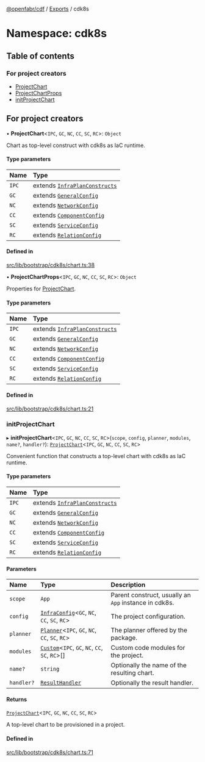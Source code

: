 [@openfabr/cdf](../README.md) / [Exports](../modules.md) / cdk8s

# Namespace: cdk8s

## Table of contents

### For project creators

- [ProjectChart](../classes/cdk8s.ProjectChart.md)
- [ProjectChartProps](../interfaces/cdk8s.ProjectChartProps.md)
- [initProjectChart](cdk8s.md#initprojectchart)

## For project creators

• **ProjectChart**<`IPC`, `GC`, `NC`, `CC`, `SC`, `RC`\>: `Object`

Chart as top-level construct with cdk8s as IaC runtime.

#### Type parameters

| Name | Type |
| :------ | :------ |
| `IPC` | extends [`InfraPlanConstructs`](../interfaces/InfraPlanConstructs.md) |
| `GC` | extends [`GeneralConfig`](../interfaces/GeneralConfig.md) |
| `NC` | extends [`NetworkConfig`](../interfaces/NetworkConfig.md) |
| `CC` | extends [`ComponentConfig`](../interfaces/ComponentConfig.md) |
| `SC` | extends [`ServiceConfig`](../interfaces/ServiceConfig.md) |
| `RC` | extends [`RelationConfig`](../interfaces/RelationConfig.md) |

#### Defined in

[src/lib/bootstrap/cdk8s/chart.ts:38](https://github.com/openfabr/cdf/blob/eefa4b7/core/typescript/src/lib/bootstrap/cdk8s/chart.ts#L38)

• **ProjectChartProps**<`IPC`, `GC`, `NC`, `CC`, `SC`, `RC`\>: `Object`

Properties for [ProjectChart](../classes/cdk8s.ProjectChart.md).

#### Type parameters

| Name | Type |
| :------ | :------ |
| `IPC` | extends [`InfraPlanConstructs`](../interfaces/InfraPlanConstructs.md) |
| `GC` | extends [`GeneralConfig`](../interfaces/GeneralConfig.md) |
| `NC` | extends [`NetworkConfig`](../interfaces/NetworkConfig.md) |
| `CC` | extends [`ComponentConfig`](../interfaces/ComponentConfig.md) |
| `SC` | extends [`ServiceConfig`](../interfaces/ServiceConfig.md) |
| `RC` | extends [`RelationConfig`](../interfaces/RelationConfig.md) |

#### Defined in

[src/lib/bootstrap/cdk8s/chart.ts:21](https://github.com/openfabr/cdf/blob/eefa4b7/core/typescript/src/lib/bootstrap/cdk8s/chart.ts#L21)

### initProjectChart

▸ **initProjectChart**<`IPC`, `GC`, `NC`, `CC`, `SC`, `RC`\>(`scope`, `config`, `planner`, `modules`, `name?`, `handler?`): [`ProjectChart`](../classes/cdk8s.ProjectChart.md)<`IPC`, `GC`, `NC`, `CC`, `SC`, `RC`\>

Convenient function that constructs a top-level chart with cdk8s as IaC runtime.

#### Type parameters

| Name | Type |
| :------ | :------ |
| `IPC` | extends [`InfraPlanConstructs`](../interfaces/InfraPlanConstructs.md) |
| `GC` | extends [`GeneralConfig`](../interfaces/GeneralConfig.md) |
| `NC` | extends [`NetworkConfig`](../interfaces/NetworkConfig.md) |
| `CC` | extends [`ComponentConfig`](../interfaces/ComponentConfig.md) |
| `SC` | extends [`ServiceConfig`](../interfaces/ServiceConfig.md) |
| `RC` | extends [`RelationConfig`](../interfaces/RelationConfig.md) |

#### Parameters

| Name | Type | Description |
| :------ | :------ | :------ |
| `scope` | `App` | Parent construct, usually an `App` instance in cdk8s. |
| `config` | [`InfraConfig`](../classes/InfraConfig.md)<`GC`, `NC`, `CC`, `SC`, `RC`\> | The project configuration. |
| `planner` | [`Planner`](../classes/Planner.md)<`IPC`, `GC`, `NC`, `CC`, `SC`, `RC`\> | The planner offered by the package. |
| `modules` | [`Custom`](../classes/Custom.md)<`IPC`, `GC`, `NC`, `CC`, `SC`, `RC`\>[] | Custom code modules for the project. |
| `name?` | `string` | Optionally the name of the resulting chart. |
| `handler?` | [`ResultHandler`](../classes/ResultHandler.md) | Optionally the result handler. |

#### Returns

[`ProjectChart`](../classes/cdk8s.ProjectChart.md)<`IPC`, `GC`, `NC`, `CC`, `SC`, `RC`\>

A top-level chart to be provisioned in a project.

#### Defined in

[src/lib/bootstrap/cdk8s/chart.ts:71](https://github.com/openfabr/cdf/blob/eefa4b7/core/typescript/src/lib/bootstrap/cdk8s/chart.ts#L71)
